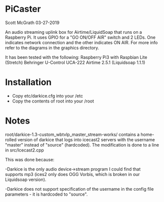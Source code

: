 # PiCaster
Scott McGrath
03-27-2019

An audio streaming uplink box for Airtime/LiquidSoap that runs on a Raspberry Pi.  It uses GPIO for a "GO ON/OFF AIR" switch and 2 LEDs. One indicates network connection and the other indicates ON AIR.  For more info refer to the diagrams in the graphics directory.

It has been tested with the following:
Raspberry Pi3 with Raspbian Lite (Stretch)
Behringer U-Control UCA-222
Airtime 2.5.1 (Liquidsoap 1.1.1)

# Installation
* Copy etc/darkice.cfg into your /etc
* Copy the contents of root into your /root

# Notes
root/darkice-1.3-custom_wbtvlp_master_stream-works/ contains a home-rolled version of darkice that logs into icecast2 servers with the username "master" instead of "source" (hardcoded).  The modification is done to a line in src/Icecast2.cpp

This was done because:

-Darkice is the only audio device->stream program I could find that supports mp3 (ices2 only does OGG Vorbis, which is broken in our Liquidsoap version).

-Darkice does not support specification of the username in the config file parameters - it is hardcoded to "source".  



